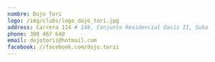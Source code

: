 ```yaml
---
nombre: Dojo Tori
logo: /img/clubs/logo_dojo_tori.jpg
address: Carrera 114 # 148, Conjunto Residencial Oasis II, Suba
phone: 300 467 640
email: dojotorii@hotmail.com
facebook: //facebook.com/dojo.torii
---
```



